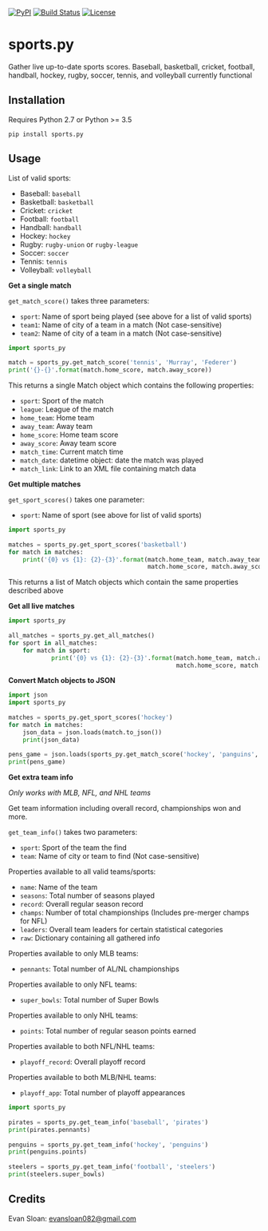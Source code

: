 [![PyPI](https://img.shields.io/pypi/v/sports.py.svg)](https://pypi.python.org/pypi/sports.py/)
[![Build Status](https://travis-ci.org/evansloan082/sports.py.svg?branch=master)](https://travis-ci.org/evansloan082/sports.py)
[![License](https://img.shields.io/github/license/evansloan082/sports.py.svg)](https://github.com/evansloan082/sports.py/blob/master/LICENSE)


# sports.py
Gather live up-to-date sports scores. Baseball, basketball, cricket, football, handball, hockey, rugby, soccer, tennis, and volleyball currently functional

## Installation
Requires Python 2.7 or Python >= 3.5

`pip install sports.py`

## Usage

List of valid sports:
- Baseball: `baseball`
- Basketball: `basketball`
- Cricket: `cricket`
- Football: `football`
- Handball: `handball`
- Hockey: `hockey`
- Rugby: `rugby-union` or `rugby-league`
- Soccer: `soccer`
- Tennis: `tennis`
- Volleyball: `volleyball`
 
**Get a single match**

`get_match_score()` takes three parameters:

- `sport`: Name of sport being played (see above for a list of valid sports)
- `team1`: Name of city of a team in a match (Not case-sensitive)
- `team2`: Name of city of a team in a match (Not case-sensitive)

```python
import sports_py
 
match = sports_py.get_match_score('tennis', 'Murray', 'Federer')
print('{}-{}'.format(match.home_score, match.away_score))
```

This returns a single Match object which contains the following properties:
- `sport`: Sport of the match
- `league`: League of the match
- `home_team`: Home team
- `away_team`: Away team
- `home_score`: Home team score
- `away_score`: Away team score
- `match_time`: Current match time
- `match_date`: datetime object: date the match was played
- `match_link`: Link to an XML file containing match data

**Get multiple matches**

`get_sport_scores()` takes one parameter:
- `sport`: Name of sport (see above for list of valid sports)

```python
import sports_py
 
matches = sports_py.get_sport_scores('basketball')
for match in matches:
    print('{0} vs {1}: {2}-{3}'.format(match.home_team, match.away_team,
                                       match.home_score, match.away_score))
```
This returns a list of Match objects which contain the same properties described above

**Get all live matches**
```python
import sports_py
 
all_matches = sports_py.get_all_matches()
for sport in all_matches:
    for match in sport:
            print('{0} vs {1}: {2}-{3}'.format(match.home_team, match.away_team,
                                               match.home_score, match.away_score))
```

**Convert Match objects to JSON**
```python
import json
import sports_py
 
matches = sports_py.get_sport_scores('hockey')
for match in matches:
    json_data = json.loads(match.to_json())
    print(json_data)
    
pens_game = json.loads(sports_py.get_match_score('hockey', 'panguins', 'predators').to_json())
print(pens_game)
```


**Get extra team info**

*Only works with MLB, NFL, and NHL teams*

Get team information including overall record, championships won and more.

`get_team_info()` takes two parameters:
- `sport`: Sport of the team the find
- `team`: Name of city or team to find (Not case-sensitive)

Properties available to all valid teams/sports:
- `name`: Name of the team
- `seasons`: Total number of seasons played
- `record`: Overall regular season record
- `champs`: Number of total championships (Includes pre-merger champs for NFL)
- `leaders`: Overall team leaders for certain statistical categories
- `raw`: Dictionary containing all gathered info

Properties available to only MLB teams:
- `pennants`: Total number of AL/NL championships

Properties available to only NFL teams:
- `super_bowls`: Total number of Super Bowls

Properties available to only NHL teams:
- `points`: Total number of regular season points earned

Properties available to both NFL/NHL teams:
- `playoff_record`: Overall playoff record

Properties available to both MLB/NHL teams:
- `playoff_app`: Total number of playoff appearances

```python
import sports_py
 
pirates = sports_py.get_team_info('baseball', 'pirates')
print(pirates.pennants) 
 
penguins = sports_py.get_team_info('hockey', 'penguins')
print(penguins.points)
 
steelers = sports_py.get_team_info('football', 'steelers')
print(steelers.super_bowls)
```

## Credits
Evan Sloan: evansloan082@gmail.com
